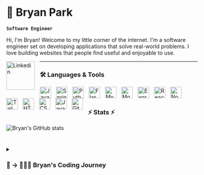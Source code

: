 # 🌊 Bryan Park

**`Software Engineer`**

Hi, I'm Bryan! Welcome to my little corner of the internet. I'm a software engineer set on developing applications that solve real-world problems. I love building websites that people find useful and enjoyable to use. 

  <p align="left">
    <a href="https://www.linkedin.com/in/bryanjpark">
      <img align="left" alt="Linkedin" width="75px" style="padding-right:10px;" src="https://cdn.jsdelivr.net/gh/devicons/devicon/icons/linkedin/linkedin-original-wordmark.svg"/>
    </a>
  </p>

---
          
### 🛠 Languages & Tools

<img align="left" alt="Java" width="30px" style="padding-right:10px;" src="https://cdn.jsdelivr.net/gh/devicons/devicon/icons/java/java-original.svg"/>
<img align="left" alt="Spring" width="30px" style="padding-right:10px;" src="https://cdn.jsdelivr.net/gh/devicons/devicon/icons/spring/spring-original.svg" />
<img align="left" alt="Python" width="30px" style="padding-right:10px;" src="https://cdn.jsdelivr.net/gh/devicons/devicon/icons/python/python-original.svg" />
<img align="left" alt="Flask" width="30px" style="padding-right:10px;" src="https://cdn.jsdelivr.net/gh/devicons/devicon/icons/flask/flask-original.svg" />
<img align="left" alt="MySQL" width="30px" style="padding-right:10px;" src="https://cdn.jsdelivr.net/gh/devicons/devicon/icons/mysql/mysql-original.svg" />
<img align="left" alt="MongoDB" width="30px" style="padding-right:10px;" src="https://cdn.jsdelivr.net/gh/devicons/devicon/icons/mongodb/mongodb-original.svg" />
<img align="left" alt="ExpressJS" width="30px" style="padding-right:10px;" src="https://cdn.jsdelivr.net/gh/devicons/devicon/icons/express/express-original.svg" />
<img align="left" alt="React" width="30px" style="padding-right:10px;" src="https://cdn.jsdelivr.net/gh/devicons/devicon/icons/react/react-original.svg" />
<img align="left" alt="NodeJS" width="30px" style="padding-right:10px;" src="https://cdn.jsdelivr.net/gh/devicons/devicon/icons/nodejs/nodejs-original.svg" />
<img align="left" alt="TailwindCSS" width="30px" style="padding-right:10px;" src="https://cdn.jsdelivr.net/gh/devicons/devicon/icons/tailwindcss/tailwindcss-plain.svg" />
<img align="left" alt="HTML" width="30px" style="padding-right:10px;" src="https://cdn.jsdelivr.net/gh/devicons/devicon/icons/html5/html5-plain.svg" />
<img align="left" alt="CSS" width="30px" style="padding-right:10px;" src="https://cdn.jsdelivr.net/gh/devicons/devicon/icons/css3/css3-plain.svg" />
<img align="left" alt="JavaScript" width="30px" style="padding-right:10px;" src="https://cdn.jsdelivr.net/gh/devicons/devicon/icons/javascript/javascript-plain.svg" />
<img align="left" alt="GitHub" width="30px" style="padding-right:10px;" src="https://cdn.jsdelivr.net/gh/devicons/devicon/icons/github/github-original.svg" />
<br />

#

### ⚡️ Stats ⚡️

![Bryan's GitHub stats](https://github-readme-stats.vercel.app/api?username=bryan-j-park&show_icons=true&theme=tokyonight)

<!-- ![GitHub Streak](https://streak-stats.demolab.com?user=ForrestKnight&theme=gruvbox&border_radius=4.5) -->

#

<details>
 <summary><h3>🏥 -> 👨🏻‍💻 Bryan's Coding Journey</h3></summary>
    Prior to pursuing a career as a software engineer, I worked as a Physical Therapist Assistant at a hospital. I have always had a passion for learning about technology and being able to utilize it in my daily life, but I never thought of it as a career. Fastforward to the summer of 2022, I learned about coding bootcamps and how software engineers were able to make an impact on the world. This was like bringing my two passions together, helping people and tech. I strive to make applications that can help not just myself, but as many people as possible. Hopefully one day, you will end up using an application I was able to help build.

[Linkedin]: www.linkedin.com/in/bryanjpark

